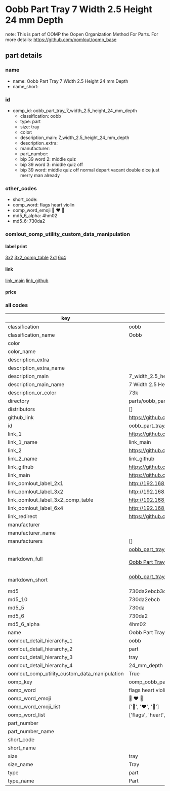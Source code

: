 # Oobb Part Tray 7 Width 2.5 Height 24 mm Depth  

note: This is part of OOMP the Oopen Organization Method For Parts. For more details: https://github.com/oomlout/oomp_base

##  part details
  







### name
* name: Oobb Part Tray 7 Width 2.5 Height 24 mm Depth
* name_short: 
### id
* oomp_id: oobb_part_tray_7_width_2.5_height_24_mm_depth
  * classification: oobb
  * type: part
  * size: tray
  * color: 
  * description_main: 7_width_2.5_height_24_mm_depth
  * description_extra: 
  * manufacturer: 
  * part_number: 
  * bip 39 word 2: middle quiz
  * bip 39 word 3: middle quiz off
  * bip 39 word: middle quiz off normal depart vacant double dice just merry man already

### other_codes
* short_code: 
* oomp_word: flags heart violin
* oomp_word_emoji :flags: :heart: :violin:
* md5_6_alpha: 4hm02
* md5_6: 730da2






### oomlout_oomp_utility_custom_data_manipulation
#### label print
[3x2](http://192.168.1.245:1112/?label=oomp%204hm02)
[3x2_oomp_table](http://192.168.1.108:1112/?label=oomp%204hm02)
[2x1](http://192.168.1.242:1112/?label=oomp%204hm02)
[6x4](http://192.168.1.55:1112/?label=oomp%204hm02)    

#### link

[link_main](https://github.com/oomlout/oomlout_oomp_version_1_messy/tree/main/parts/oobb_part_tray_7_width_2.5_height_24_mm_depth) [link_github](https://github.com/oomlout/oomlout_oomp_version_1_messy/tree/main/parts/oobb_part_tray_7_width_2.5_height_24_mm_depth)                             

#### price







### all codes 
| key | value |  
| --- | --- |  
| classification | oobb |  
| classification_name | Oobb |  
| color |  |  
| color_name |  |  
| description_extra |  |  
| description_extra_name |  |  
| description_main | 7_width_2.5_height_24_mm_depth |  
| description_main_name | 7 Width 2.5 Height 24 mm Depth |  
| description_or_color | 73k |  
| directory | parts/oobb_part_tray_7_width_2.5_height_24_mm_depth |  
| distributors | [] |  
| github_link | https://github.com/oomlout/oomlout_oomp_part_src/tree/main/parts/oobb_part_tray_7_width_2.5_height_24_mm_depth |  
| id | oobb_part_tray_7_width_2.5_height_24_mm_depth |  
| link_1 | https://github.com/oomlout/oomlout_oomp_version_1_messy/tree/main/parts/oobb_part_tray_7_width_2.5_height_24_mm_depth |  
| link_1_name | link_main |  
| link_2 | https://github.com/oomlout/oomlout_oomp_version_1_messy/tree/main/parts/oobb_part_tray_7_width_2.5_height_24_mm_depth |  
| link_2_name | link_github |  
| link_github | https://github.com/oomlout/oomlout_oomp_version_1_messy/tree/main/parts/oobb_part_tray_7_width_2.5_height_24_mm_depth |  
| link_main | https://github.com/oomlout/oomlout_oomp_version_1_messy/tree/main/parts/oobb_part_tray_7_width_2.5_height_24_mm_depth |  
| link_oomlout_label_2x1 | http://192.168.1.242:1112/?label=oomp%204hm02 |  
| link_oomlout_label_3x2 | http://192.168.1.245:1112/?label=oomp%204hm02 |  
| link_oomlout_label_3x2_oomp_table | http://192.168.1.108:1112/?label=oomp%204hm02 |  
| link_oomlout_label_6x4 | http://192.168.1.55:1112/?label=oomp%204hm02 |  
| link_redirect | https://github.com/oomlout/oomlout_oomp_version_1_messy/tree/main/parts/oobb_part_tray_7_width_2.5_height_24_mm_depth |  
| manufacturer |  |  
| manufacturer_name |  |  
| manufacturers | [] |  
| markdown_full | [oobb_part_tray_7_width_2.5_height_24_mm_depth](none)<br>[](none)<br>[Oobb Part Tray 7 Width 2.5 Height 24 Mm Depth](none)<br><br> |  
| markdown_short | [oobb_part_tray_7_width_2.5_height_24_mm_depth](none)<br><br> |  
| md5 | 730da2ebcb3d6837c19d696332abfc62 |  
| md5_10 | 730da2ebcb |  
| md5_5 | 730da |  
| md5_6 | 730da2 |  
| md5_6_alpha | 4hm02 |  
| name | Oobb Part Tray 7 Width 2.5 Height 24 mm Depth |  
| oomlout_detail_hierarchy_1 | oobb |  
| oomlout_detail_hierarchy_2 | part |  
| oomlout_detail_hierarchy_3 | tray |  
| oomlout_detail_hierarchy_4 | 24_mm_depth |  
| oomlout_oomp_utility_custom_data_manipulation | True |  
| oomp_key | oomp_oobb_part_tray_7_width_2.5_height_24_mm_depth |  
| oomp_word | flags heart violin |  
| oomp_word_emoji | :flags: :heart: :violin: |  
| oomp_word_emoji_list | [':flags:', ':heart:', ':violin:'] |  
| oomp_word_list | ['flags', 'heart', 'violin'] |  
| part_number |  |  
| part_number_name |  |  
| short_code |  |  
| short_name |  |  
| size | tray |  
| size_name | Tray |  
| type | part |  
| type_name | Part |  
